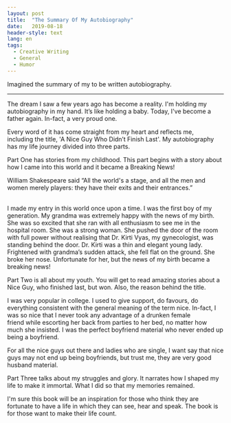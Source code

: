 ```yaml
---
layout: post
title:  "The Summary Of My Autobiography"
date:   2019-08-18
header-style: text
lang: en
tags:
  - Creative Writing
  - General
  - Humor
---
```

Imagined the summary of my to be written autobiography.



---------

The dream I saw a few years ago has become a reality. I'm holding my autobiography in my hand. It’s like holding a baby. Today, I've become a father again. In-fact, a very proud one.

Every word of it has come straight from my heart and reflects me, including the title, 'A Nice Guy Who Didn’t Finish Last'. My autobiography has my life journey divided into three parts. 

Part One has stories from my childhood. This part begins with a story about how I came into this world and it became a Breaking News!

William Shakespeare said “All the world's a stage, and all the men and women merely players: they have their exits and their entrances.”                                       

I made my entry in this world once upon a time. I was the first boy of my generation. My grandma was extremely happy with the news of my birth. She was so excited that she ran with all enthusiasm to see me in the hospital room. She was a strong woman. She pushed the door of the room with full power without realising that Dr. Kirti Vyas, my gynecologist, was standing behind the door. Dr. Kirti was a thin and elegant young lady. Frightened with grandma’s sudden attack, she fell flat on the ground. She broke her nose. Unfortunate for her, but the news of my birth became a breaking news!

Part Two is all about my youth. You will get to read amazing stories about a Nice Guy, who finished last, but won. Also, the reason behind the title.

I was very popular in college. I used to give support, do favours, do everything consistent with the general meaning of the term nice. In-fact, I was so nice that I never took any advantage of a drunken female friend while escorting her back from parties to her bed, no matter how much she insisted. I was the perfect boyfriend material who never ended up being a boyfriend. 

For all the nice guys out there and ladies who are single, I want say that nice guys may not end up being boyfriends, but trust me, they are very good husband material.

Part Three talks about my struggles and glory. It narrates how I shaped my life to make it immortal. What I did so that my memories remained. 

I'm sure this book will be an inspiration for those who think they are fortunate to have a life in which they can see, hear and speak. The book is for those want to make their life count.
